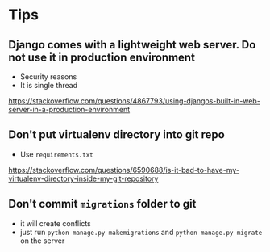 # Tips

## Django comes with a lightweight web server. Do not use it in production environment

* Security reasons
* It is single thread

https://stackoverflow.com/questions/4867793/using-djangos-built-in-web-server-in-a-production-environment


## Don't put virtualenv directory into git repo
* Use `requirements.txt`

https://stackoverflow.com/questions/6590688/is-it-bad-to-have-my-virtualenv-directory-inside-my-git-repository


## Don't commit `migrations` folder to git
* it will create conflicts
* just run `python manage.py makemigrations` and `python manage.py migrate` on the server